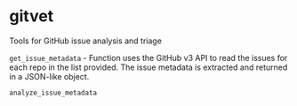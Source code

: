 # gitvet
Tools for GitHub issue analysis and triage

`get_issue_metadata` - Function uses the GitHub v3 API to read the issues for each repo in the list provided.  The issue metadata is extracted and returned in a JSON-like object.

`analyze_issue_metadata`
